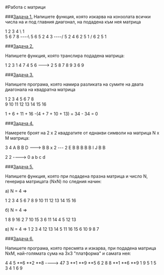 #Работа с матрици

###[Задача 1.]()
Напишете функция, която изкарва на конзолата всички числа на и под главния диагонал, на подадена към нея матрица

1 2 3 4    \  1     
5 6 7 8 ----\ 5 6
5 2 4 3 ----/ 5 2 4
6 2 5 1    /  6 2 5 1

###[Задача 2.]()

Напишете функция, която транслира подадена матрица:

1 2 3      1 4 7
4 5 6 ---> 2 5 8
7 8 9      3 6 9

###[Задача 3.]()

Напишете програма, която намира разликата на сумите на двата диагонала на квадратна матрица

1  2  3  4
5  6  7  8    
9  10 11 12
13 14 15 16

1 + 6 + 11 + 16 -(4 + 7 + 10 + 13) = 34 - 34 = 0


###[Задача 4.]()

Намерете броят на 2 x 2 квадратите от еднакви символи на матрица N x M матрица: 

3 4
A B B D  ---> B B  x 2 --- 2
E B B B       B B 
I J B B

2 2 ----> 0
a b
c d

###[Задача 5.]()


Напишете функция, която при подадена празна матрица и число N, генерира матрицата (NxN) по следния начин:

а) N = 4 =>

1  2  3  4
5  6  7  8
9  10 11 12
13 14 15 16

б) N = 4 =>

1 8 9  16
2 7 10 15
3 6 11 14
4 5 12 13

в) N = 4 =>
1  2  3  4
12 13 14 5
11 16 15 6
10 9  8  7

###[Задача 6.]()

Напишете програма, която пресмята и изкарва, при подадена матрица NxМ, най-голямата сума на 3x3 "платформа" и самата нея:

4 4
5 **6 **2 **8  ---->   47 
3 **1 **9 **5          6 2 8
8 **1 **6 **9          1 9 5
1 5 3 4                1 6 9
